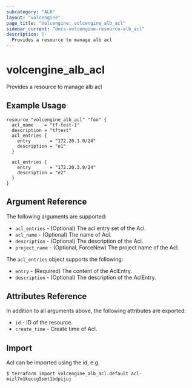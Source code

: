 ```yaml
---
subcategory: "ALB"
layout: "volcengine"
page_title: "Volcengine: volcengine_alb_acl"
sidebar_current: "docs-volcengine-resource-alb_acl"
description: |-
  Provides a resource to manage alb acl
---
```

# volcengine_alb_acl
Provides a resource to manage alb acl
## Example Usage
```hcl
resource "volcengine_alb_acl" "foo" {
  acl_name    = "tf-test-1"
  description = "tftest"
  acl_entries {
    entry       = "172.20.1.0/24"
    description = "e1"
  }

  acl_entries {
    entry       = "172.20.3.0/24"
    description = "e2"
  }
}
```
## Argument Reference
The following arguments are supported:
* `acl_entries` - (Optional) The acl entry set of the Acl.
* `acl_name` - (Optional) The name of Acl.
* `description` - (Optional) The description of the Acl.
* `project_name` - (Optional, ForceNew) The project name of the Acl.

The `acl_entries` object supports the following:

* `entry` - (Required) The content of the AclEntry.
* `description` - (Optional) The description of the AclEntry.

## Attributes Reference
In addition to all arguments above, the following attributes are exported:
* `id` - ID of the resource.
* `create_time` - Create time of Acl.


## Import
Acl can be imported using the id, e.g.
```
$ terraform import volcengine_alb_acl.default acl-mizl7m1kqccg5smt1bdpijuj
```

